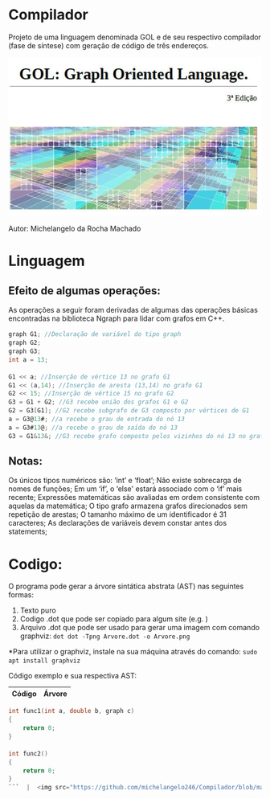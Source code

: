 # Compilador

Projeto de uma linguagem denominada GOL e de seu respectivo compilador (fase de síntese) com geração de código de três endereços.

![Screenshot](Capturar.JPG)

Autor: Michelangelo da Rocha Machado

# Linguagem
## Efeito de algumas operações:

As operações a seguir foram derivadas de algumas das operações
básicas encontradas na biblioteca Ngraph para lidar com grafos em C++.

```c
graph G1; //Declaração de variável do tipo graph
graph G2;
graph G3;
int a = 13;

G1 << a; //Inserção de vértice 13 no grafo G1
G1 << (a,14); //Inserção de aresta (13,14) no grafo G1
G2 << 15; //Inserção de vértice 15 no grafo G2
G3 = G1 + G2; //G3 recebe união dos grafos G1 e G2
G2 = G3[G1]; //G2 recebe subgrafo de G3 composto por vértices de G1
a = G3@13#; //a recebe o grau de entrada do nó 13
a = G3#13@; //a recebe o grau de saída do nó 13
G3 = G1&13&; //G3 recebe grafo composto pelos vizinhos do nó 13 no grafo G1
```

## Notas:

Os únicos tipos numéricos são: ‘int’ e ‘float’; Não existe sobrecarga
de nomes de funções; Em um ‘if’, o ‘else' estará associado com o ‘if’
mais recente; Expressões matemáticas são avaliadas em ordem
consistente com aquelas da matemática; O tipo grafo armazena grafos
direcionados sem repetição de arestas; O tamanho máximo de um
identificador é 31 caracteres; As declarações de variáveis devem
constar antes dos statements;

# Codigo:

O programa pode gerar a árvore sintática abstrata (AST) nas seguintes formas:
1. Texto puro
2. Codigo .dot que pode ser copiado para algum site (e.g. ) 
3. Arquivo .dot que pode ser usado para gerar uma imagem com comando graphviz: ```dot dot -Tpng Arvore.dot -o Arvore.png ```

\*Para utilizar o graphviz, instale na sua máquina através do comando: ```sudo apt install graphviz```

Código exemplo e sua respectiva AST:

Código             |  Árvore
:-------------------------:|:-------------------------:
```c
int func1(int a, double b, graph c)
{
	return 0;
}

int func2()
{
	return 0;
}
```  |  <img src="https://github.com/michelangelo246/Compilador/blob/master/Arvore.png" width="600">
